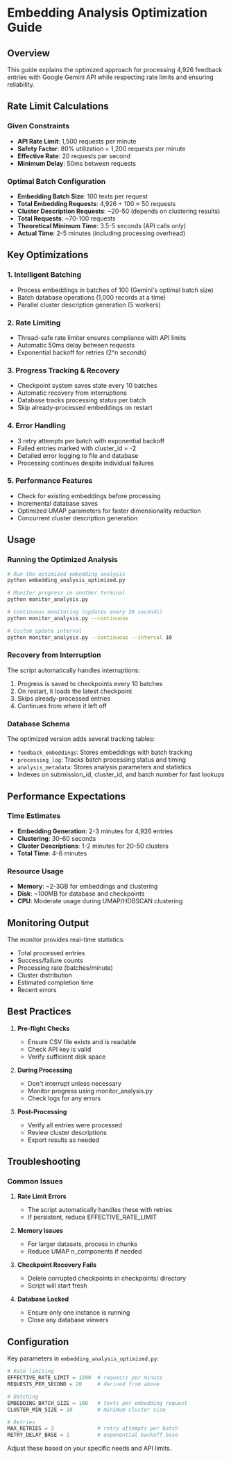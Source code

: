 # Embedding Analysis Optimization Guide

## Overview

This guide explains the optimized approach for processing 4,926 feedback entries with Google Gemini API while respecting rate limits and ensuring reliability.

## Rate Limit Calculations

### Given Constraints
- **API Rate Limit**: 1,500 requests per minute
- **Safety Factor**: 80% utilization = 1,200 requests per minute
- **Effective Rate**: 20 requests per second
- **Minimum Delay**: 50ms between requests

### Optimal Batch Configuration
- **Embedding Batch Size**: 100 texts per request
- **Total Embedding Requests**: 4,926 ÷ 100 ≈ 50 requests
- **Cluster Description Requests**: ~20-50 (depends on clustering results)
- **Total Requests**: ~70-100 requests
- **Theoretical Minimum Time**: 3.5-5 seconds (API calls only)
- **Actual Time**: 2-5 minutes (including processing overhead)

## Key Optimizations

### 1. Intelligent Batching
- Process embeddings in batches of 100 (Gemini's optimal batch size)
- Batch database operations (1,000 records at a time)
- Parallel cluster description generation (5 workers)

### 2. Rate Limiting
- Thread-safe rate limiter ensures compliance with API limits
- Automatic 50ms delay between requests
- Exponential backoff for retries (2^n seconds)

### 3. Progress Tracking & Recovery
- Checkpoint system saves state every 10 batches
- Automatic recovery from interruptions
- Database tracks processing status per batch
- Skip already-processed embeddings on restart

### 4. Error Handling
- 3 retry attempts per batch with exponential backoff
- Failed entries marked with cluster_id = -2
- Detailed error logging to file and database
- Processing continues despite individual failures

### 5. Performance Features
- Check for existing embeddings before processing
- Incremental database saves
- Optimized UMAP parameters for faster dimensionality reduction
- Concurrent cluster description generation

## Usage

### Running the Optimized Analysis

```bash
# Run the optimized embedding analysis
python embedding_analysis_optimized.py

# Monitor progress in another terminal
python monitor_analysis.py

# Continuous monitoring (updates every 30 seconds)
python monitor_analysis.py --continuous

# Custom update interval
python monitor_analysis.py --continuous --interval 10
```

### Recovery from Interruption

The script automatically handles interruptions:
1. Progress is saved to checkpoints every 10 batches
2. On restart, it loads the latest checkpoint
3. Skips already-processed entries
4. Continues from where it left off

### Database Schema

The optimized version adds several tracking tables:
- `feedback_embeddings`: Stores embeddings with batch tracking
- `processing_log`: Tracks batch processing status and timing
- `analysis_metadata`: Stores analysis parameters and statistics
- Indexes on submission_id, cluster_id, and batch number for fast lookups

## Performance Expectations

### Time Estimates
- **Embedding Generation**: 2-3 minutes for 4,926 entries
- **Clustering**: 30-60 seconds
- **Cluster Descriptions**: 1-2 minutes for 20-50 clusters
- **Total Time**: 4-6 minutes

### Resource Usage
- **Memory**: ~2-3GB for embeddings and clustering
- **Disk**: ~100MB for database and checkpoints
- **CPU**: Moderate usage during UMAP/HDBSCAN clustering

## Monitoring Output

The monitor provides real-time statistics:
- Total processed entries
- Success/failure counts
- Processing rate (batches/minute)
- Cluster distribution
- Estimated completion time
- Recent errors

## Best Practices

1. **Pre-flight Checks**
   - Ensure CSV file exists and is readable
   - Check API key is valid
   - Verify sufficient disk space

2. **During Processing**
   - Don't interrupt unless necessary
   - Monitor progress using monitor_analysis.py
   - Check logs for any errors

3. **Post-Processing**
   - Verify all entries were processed
   - Review cluster descriptions
   - Export results as needed

## Troubleshooting

### Common Issues

1. **Rate Limit Errors**
   - The script automatically handles these with retries
   - If persistent, reduce EFFECTIVE_RATE_LIMIT

2. **Memory Issues**
   - For larger datasets, process in chunks
   - Reduce UMAP n_components if needed

3. **Checkpoint Recovery Fails**
   - Delete corrupted checkpoints in checkpoints/ directory
   - Script will start fresh

4. **Database Locked**
   - Ensure only one instance is running
   - Close any database viewers

## Configuration

Key parameters in `embedding_analysis_optimized.py`:

```python
# Rate limiting
EFFECTIVE_RATE_LIMIT = 1200  # requests per minute
REQUESTS_PER_SECOND = 20     # derived from above

# Batching
EMBEDDING_BATCH_SIZE = 100   # texts per embedding request
CLUSTER_MIN_SIZE = 10        # minimum cluster size

# Retries
MAX_RETRIES = 3              # retry attempts per batch
RETRY_DELAY_BASE = 2         # exponential backoff base
```

Adjust these based on your specific needs and API limits.